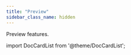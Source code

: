 ```yaml
---
title: "Preview"
sidebar_class_name: hidden
---
```


Preview features.

import DocCardList from '@theme/DocCardList';

<DocCardList />